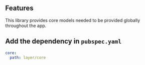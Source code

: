 ## Features

This library provides core models needed to be provided globally throughout the app.


## Add the dependency in `pubspec.yaml`

```yaml
core:
  path: layer/core
```
